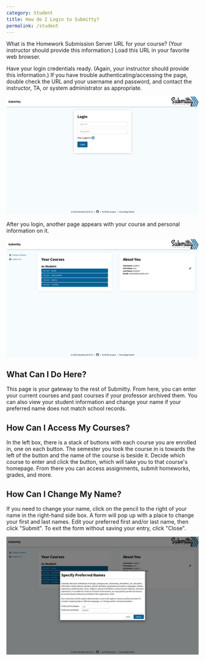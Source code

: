 ```yaml
---
category: Student
title: How do I Login to Submitty?
permalink: /student
---
```


What is the Homework Submission Server URL for your course?  (Your
instructor should provide this information.)  Load this URL in your
favorite web browser.

Have your login credentials ready.  (Again, your instructor should
provide this information.)  If you have trouble
authenticating/accessing the page, double check the URL and your
username and password, and contact the instructor, TA, or system
administrator as appropriate.

![](/images/Login.png)

After you login, another page appears with your course and personal information on it.

![](/images/Homepage.png)

## What Can I Do Here?

This page is your gateway to the rest of Submitty. From here, you can enter
your current courses and past courses if your professor archived them. You can also view your student
information and change your name if your preferred name does not match school records.

## How Can I Access My Courses?

In the left box, there is a stack of buttons with each course you are enrolled in, one on each button. The
semester you took the course in is towards the left of the button and the name of the course is beside it.
Decide which course  to enter and click the button, which will take you to that course's homepage. From
there you can access assignments, submit homeworks, grades, and more.

## How Can I Change My Name?

If you need to change your name, click on the pencil to the right of your name in the right-hand side box.
A form will pop up with a place to change your first and last names. Edit your preferred first and/or
last name, then click "Submit". To exit the form without saving your entry, click "Close".

![](/images/PreferredNameForm.png)